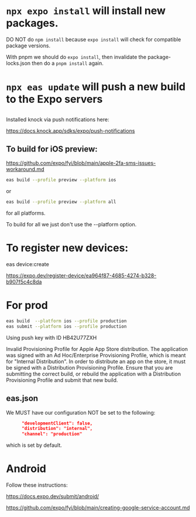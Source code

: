 
# ```npx expo install``` will install new packages. 

DO NOT do ```npm install``` because ```expo install``` will check for compatible 
package versions.

With pnpm we should do ```expo install```, then invalidate the package-locks.json
then do a ```pnpm install``` again.

# ```npx eas update``` will push a new build to the Expo servers

##

Installed knock via push notifications here:

https://docs.knock.app/sdks/expo/push-notifications

## To build for iOS preview:

https://github.com/expo/fyi/blob/main/apple-2fa-sms-issues-workaround.md

```bash
eas build --profile preview --platform ios 
```

or 

```bash
eas build --profile preview --platform all 
```

for all platforms.

To build for all we just don't use the --platform option.

# To register new devices:

eas device:create

https://expo.dev/register-device/ea964f87-4685-4274-b328-b907f5c4c8da





# For prod

```bash
eas build  --platform ios --profile production 
eas submit --platform ios --profile production

```

Using push key with ID HB42U77ZXH


Invalid Provisioning Profile for Apple App Store distribution. The application
was signed with an Ad Hoc/Enterprise Provisioning Profile, which is meant for
"Internal Distribution". In order to distribute an app on the store, it must be
signed with a Distribution Provisioning Profile. Ensure that you are submitting
the correct build, or rebuild the application with a Distribution Provisioning
Profile and submit that new build.


## eas.json

We MUST have our configuration NOT be set to the following:

```json
      "developmentClient": false,
      "distribution": "internal",
      "channel": "production"
```

which is set by default. 


# Android

Follow these instructions:


https://docs.expo.dev/submit/android/

https://github.com/expo/fyi/blob/main/creating-google-service-account.md
